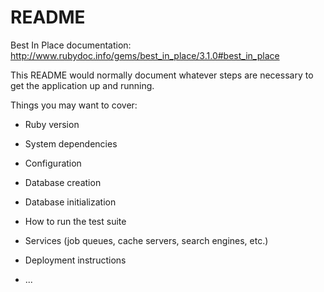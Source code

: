# README

Best In Place documentation: http://www.rubydoc.info/gems/best_in_place/3.1.0#best_in_place




This README would normally document whatever steps are necessary to get the
application up and running.

Things you may want to cover:

* Ruby version

* System dependencies

* Configuration

* Database creation

* Database initialization

* How to run the test suite

* Services (job queues, cache servers, search engines, etc.)

* Deployment instructions

* ...

